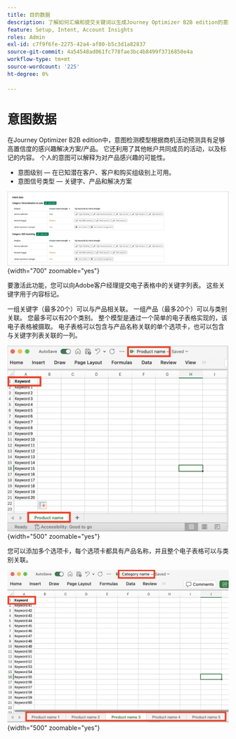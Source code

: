 ```yaml
---
title: 目的数据
description: 了解如何汇编和提交关键词以生成Journey Optimizer B2B edition的意图数据。
feature: Setup, Intent, Account Insights
roles: Admin
exl-id: c7f9f6fe-2275-42a4-af80-b5c3d1a82837
source-git-commit: 4a54548ad061fc778fae3bc4b8499f3716850e4a
workflow-type: tm+mt
source-wordcount: '225'
ht-degree: 0%

---
```


# 意图数据

在Journey Optimizer B2B edition中，意图检测模型根据商机活动预测具有足够高置信度的感兴趣解决方案/产品。 它还利用了其他帐户共同成员的活动，以及标记的内容。 个人的意图可以解释为对产品感兴趣的可能性。

* 意图级别 — 在已知潜在客户、客户和购买组级别上可用。
* 意图信号类型 — 关键字、产品和解决方案

![意图数据可视化图表](../data/assets/intent-data-visualization.png){width="700" zoomable="yes"}

要激活此功能，您可以向Adobe客户经理提交电子表格中的关键字列表。 这些关键字用于内容标记。

一组关键字（最多20个）可以与产品相关联。 一组产品（最多20个）可以与类别关联。 您最多可以有20个类别。 整个模型是通过一个简单的电子表格实现的，该电子表格被摄取。 电子表格可以包含与产品名称关联的单个选项卡，也可以包含与关键字列表关联的一列。

![意图数据关键字 — 单个产品选项卡](./assets/intent-data-keywords-single-product-tab.png){width="500" zoomable="yes"}

您可以添加多个选项卡，每个选项卡都具有产品名称，并且整个电子表格可以与类别关联。

![意图数据关键字 — 多个产品选项卡](./assets/intent-data-keywords-multiple-product-tabs.png){width="500" zoomable="yes"}
